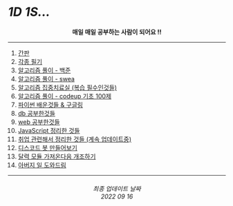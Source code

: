 # *1D 1S...*

<div align="center">
<p>
<b>매일 매일 공부하는 사람이 되어요 !!</b>
</p>
</div>

---

1. [간판](https://github.com/mhd329)
2. [각종 필기](https://github.com/mhd329/TIL/tree/master/%ED%95%84%EA%B8%B0%EB%85%B8%ED%8A%B8)
3. [알고리즘 풀이 - 백준](https://github.com/mhd329/boj-1d1q)
4. [알고리즘 풀이 - swea](https://github.com/mhd329/TIL/tree/master/SWEA)
5. [알고리즘 집중치료실 (복습 필수인것들)](https://github.com/mhd329/TIL/tree/master/%EB%B3%B4%EC%B6%A9%EB%85%B8%ED%8A%B8)
6. [알고리즘 풀이 - codeup 기초 100제](https://github.com/mhd329/TIL/tree/master/%EC%BD%94%EB%93%9C%EC%97%85%20%EA%B8%B0%EC%B4%88%20100%EC%A0%9C)
7. [파이썬 배운것들 & 구글링](https://github.com/mhd329/Python_study)
8. [db 공부한것들](https://github.com/mhd329/TIL/tree/master/%EB%8D%B0%EC%9D%B4%ED%84%B0%EB%B2%A0%EC%9D%B4%EC%8A%A4%20%EA%B3%B5%EB%B6%80)
9. [web 공부한것들](https://github.com/mhd329/TIL/tree/master/web%EA%B3%B5%EB%B6%80)
10. [JavaScript 정리한 것들](https://github.com/mhd329/TIL/tree/master/%ED%95%84%EA%B8%B0%EB%85%B8%ED%8A%B8/JavaScript)
11. [취업 관련해서 정리한 것들 (계속 업데이트중)](https://github.com/mhd329/job-research)
12. [디스코드 봇 만들어보기](https://github.com/mhd329/bot-making-project)
13. [달력 모듈 가져온다음 개조하기](https://github.com/mhd329/Making_toys)
14. [아버지 일 도와드림](https://github.com/mhd329/My_works_using_Python)

---

<div align="center">
<h6>
최종 업데이트 날짜<br>2022 09 16
</h6>
</div>
